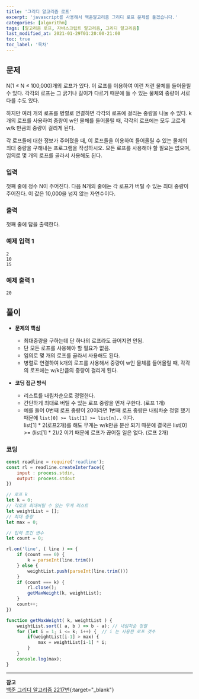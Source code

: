 ```yaml
---
title: '그리디 알고리즘 로프'
excerpt: 'javascript를 사용해서 백준알고리즘 그리디 로프 문제를 풀겠습니다.' 
categories: [algorithm]
tags: [알고리즘 로프, 자바스크립트 알고리즘, 그리디 알고리즘]
last_modified_at: 2021-01-29T01:20:00-21:00 
toc: true 
toc_label: '목차'
---
```


## 문제

N(1 ≤ N ≤ 100,000)개의 로프가 있다. 이 로프를 이용하여 이런 저런 물체를 들어올릴 수 있다. 각각의 로프는 그 굵기나 길이가 다르기 때문에 들 수 있는 물체의 중량이 서로 다를 수도 있다.

하지만 여러 개의 로프를 병렬로 연결하면 각각의 로프에 걸리는 중량을 나눌 수 있다. k개의 로프를 사용하여 중량이 w인 물체를 들어올릴 때, 각각의 로프에는 모두 고르게 w/k 만큼의 중량이 걸리게 된다.

각 로프들에 대한 정보가 주어졌을 때, 이 로프들을 이용하여 들어올릴 수 있는 물체의 최대 중량을 구해내는 프로그램을 작성하시오. 모든 로프를 사용해야 할 필요는 없으며, 임의로 몇 개의 로프를 골라서 사용해도
된다.

### 입력

첫째 줄에 정수 N이 주어진다. 다음 N개의 줄에는 각 로프가 버틸 수 있는 최대 중량이 주어진다. 이 값은 10,000을 넘지 않는 자연수이다.

### 출력

첫째 줄에 답을 출력한다.

### 예제 입력 1

```
2
10
15
```

### 예제 출력 1

```
20
```

## 풀이

- **문제의 핵심**
	- 최대중량을 구하는데 단 하나의 로프라도 끊어지면 안됨.
	- 단 모든 로프를 사용해야 할 필요가 없음.
	- 임의로 몇 개의 로프를 골라서 사용해도 된다.
	- 병렬로 연결하여 k개의 로프를 사용해서 중량이 w인 물체를 들어올릴 때, 각각의 로프에는 w/k만큼의 중량이 걸리게 된다.
	
	
- **코딩 접근 방식**
  - 리스트를 내림차순으로 정렬한다.
  - 간단하게 최대로 버틸 수 있는 로프 중량을 먼저 구한다. (로프 1개)
  - 예를 들어 0번째 로프 중량이 20이라면 1번째 로프 중량은 내림차순 정렬 했기 때문에
	`list[0] >= list[1] >= list[n]..` 이다. <br> list[1] * 2(로프2개)를 해도 무게는 w/k만큼 분산 되기 때문에 결국은
	  list[0] >= (list[1] * 2)/2 이기 때문에 로프가 끊어질 일은 없다. (로프 2개)
	

### 코딩

```js
const readline = require('readline');
const rl = readline.createInterface({
	input : process.stdin,
	output: process.stdout
})

// 로프 k
let k = 0;
// 각로프 최대버틸 수 있는 무게 리스트
let weightList = [];
// 최대 중량
let max = 0;

// 입력 조건 변수
let count = 0;

rl.on('line', ( line ) => {
	if (count === 0) {
		k = parseInt(line.trim())
	} else {
		weightList.push(parseInt(line.trim()))
	}
	if (count === k) {
		rl.close();
		getMaxWeight(k, weightList);
	}
	count++;
})

function getMaxWeight( k, weightList ) {
	weightList.sort(( a, b ) => b - a); // 내림차순 정렬
	for (let i = 1; i <= k; i++) {  // i 는 사용한 로프 갯수
		if(weightList[i-1] > max) {
			max = weightList[i-1] * i;
		}
	}
	console.log(max);
}

```

---

**참고** <br>
[백준 그리디 알고리즘 2217번](https://www.acmicpc.net/problem/2217){:target="\_blank"} <br>
